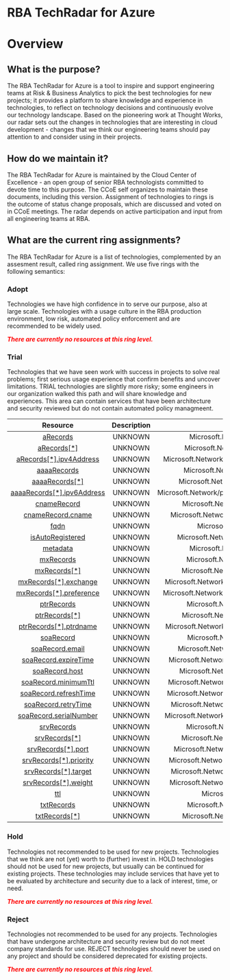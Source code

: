 
RBA TechRadar for Azure
=======================

# Overview

## What is the purpose?


The RBA TechRadar for Azure is a tool to inspire and support engineering teams at Risk & Business Analytics to pick the best technologies for new projects; it provides a platform to share knowledge and experience in technologies, to reflect on technology decisions and continuously evolve our technology landscape.  Based on the pioneering work at Thought Works, our radar sets out the changes in technologies that are interesting in cloud development - changes that we think our engineering teams should pay attention to and consider using in their projects.
## How do we maintain it?


The RBA TechRadar for Azure is maintained by the Cloud Center of Excellence - an open group of senior RBA technologists committed to devote time to this purpose.  The CCoE self organizes to maintain these documents, including this version.  Assignment of technologies to rings is the outcome of status change proposals, which are discussed and voted on in CCoE meetings.  The radar depends on active participation and input from all engineering teams at RBA.
## What are the current ring assignments?


The RBA TechRadar for Azure is a list of technologies, complemented by an assesment result, called ring assignment.  We use five rings with the following semantics:
### Adopt


Technologies we have high confidence in to serve our purpose, also at large scale.  Technologies with a usage culture in the RBA production environment, low risk, automated policy enforcement and are recommended to be widely used.  
  
***<font color="red"> There are currently no resources at this ring level. </font>***
### Trial


Technologies that we have seen work with success in projects to solve real problems;  first serious usage experience that confirm benefits and uncover limitations.  TRIAL technologies are slightly more risky; some engineers in our organization walked this path and will share knowledge and experiences.  This area can contain services that have been architecture and security reviewed but do not contain automated policy managmeent.  

|Resource|Description|Path|Status|
| :---: | :---: | :---: | :---: |
|[aRecords](https://github.com/openrba/python-azure-techradar/tree/master/Microsoft.Network/privateDnsZones/AAAA/aRecords)|UNKNOWN|Microsoft.Network/privateDnsZones/AAAA/aRecords|TRIAL|
|[aRecords[*]](https://github.com/openrba/python-azure-techradar/tree/master/Microsoft.Network/privateDnsZones/AAAA/aRecords[*])|UNKNOWN|Microsoft.Network/privateDnsZones/AAAA/aRecords[*]|TRIAL|
|[aRecords[*].ipv4Address](https://github.com/openrba/python-azure-techradar/tree/master/Microsoft.Network/privateDnsZones/AAAA/aRecords[*].ipv4Address)|UNKNOWN|Microsoft.Network/privateDnsZones/AAAA/aRecords[*].ipv4Address|TRIAL|
|[aaaaRecords](https://github.com/openrba/python-azure-techradar/tree/master/Microsoft.Network/privateDnsZones/AAAA/aaaaRecords)|UNKNOWN|Microsoft.Network/privateDnsZones/AAAA/aaaaRecords|TRIAL|
|[aaaaRecords[*]](https://github.com/openrba/python-azure-techradar/tree/master/Microsoft.Network/privateDnsZones/AAAA/aaaaRecords[*])|UNKNOWN|Microsoft.Network/privateDnsZones/AAAA/aaaaRecords[*]|TRIAL|
|[aaaaRecords[*].ipv6Address](https://github.com/openrba/python-azure-techradar/tree/master/Microsoft.Network/privateDnsZones/AAAA/aaaaRecords[*].ipv6Address)|UNKNOWN|Microsoft.Network/privateDnsZones/AAAA/aaaaRecords[*].ipv6Address|TRIAL|
|[cnameRecord](https://github.com/openrba/python-azure-techradar/tree/master/Microsoft.Network/privateDnsZones/AAAA/cnameRecord)|UNKNOWN|Microsoft.Network/privateDnsZones/AAAA/cnameRecord|TRIAL|
|[cnameRecord.cname](https://github.com/openrba/python-azure-techradar/tree/master/Microsoft.Network/privateDnsZones/AAAA/cnameRecord.cname)|UNKNOWN|Microsoft.Network/privateDnsZones/AAAA/cnameRecord.cname|TRIAL|
|[fqdn](https://github.com/openrba/python-azure-techradar/tree/master/Microsoft.Network/privateDnsZones/AAAA/fqdn)|UNKNOWN|Microsoft.Network/privateDnsZones/AAAA/fqdn|TRIAL|
|[isAutoRegistered](https://github.com/openrba/python-azure-techradar/tree/master/Microsoft.Network/privateDnsZones/AAAA/isAutoRegistered)|UNKNOWN|Microsoft.Network/privateDnsZones/AAAA/isAutoRegistered|TRIAL|
|[metadata](https://github.com/openrba/python-azure-techradar/tree/master/Microsoft.Network/privateDnsZones/AAAA/metadata)|UNKNOWN|Microsoft.Network/privateDnsZones/AAAA/metadata|TRIAL|
|[mxRecords](https://github.com/openrba/python-azure-techradar/tree/master/Microsoft.Network/privateDnsZones/AAAA/mxRecords)|UNKNOWN|Microsoft.Network/privateDnsZones/AAAA/mxRecords|TRIAL|
|[mxRecords[*]](https://github.com/openrba/python-azure-techradar/tree/master/Microsoft.Network/privateDnsZones/AAAA/mxRecords[*])|UNKNOWN|Microsoft.Network/privateDnsZones/AAAA/mxRecords[*]|TRIAL|
|[mxRecords[*].exchange](https://github.com/openrba/python-azure-techradar/tree/master/Microsoft.Network/privateDnsZones/AAAA/mxRecords[*].exchange)|UNKNOWN|Microsoft.Network/privateDnsZones/AAAA/mxRecords[*].exchange|TRIAL|
|[mxRecords[*].preference](https://github.com/openrba/python-azure-techradar/tree/master/Microsoft.Network/privateDnsZones/AAAA/mxRecords[*].preference)|UNKNOWN|Microsoft.Network/privateDnsZones/AAAA/mxRecords[*].preference|TRIAL|
|[ptrRecords](https://github.com/openrba/python-azure-techradar/tree/master/Microsoft.Network/privateDnsZones/AAAA/ptrRecords)|UNKNOWN|Microsoft.Network/privateDnsZones/AAAA/ptrRecords|TRIAL|
|[ptrRecords[*]](https://github.com/openrba/python-azure-techradar/tree/master/Microsoft.Network/privateDnsZones/AAAA/ptrRecords[*])|UNKNOWN|Microsoft.Network/privateDnsZones/AAAA/ptrRecords[*]|TRIAL|
|[ptrRecords[*].ptrdname](https://github.com/openrba/python-azure-techradar/tree/master/Microsoft.Network/privateDnsZones/AAAA/ptrRecords[*].ptrdname)|UNKNOWN|Microsoft.Network/privateDnsZones/AAAA/ptrRecords[*].ptrdname|TRIAL|
|[soaRecord](https://github.com/openrba/python-azure-techradar/tree/master/Microsoft.Network/privateDnsZones/AAAA/soaRecord)|UNKNOWN|Microsoft.Network/privateDnsZones/AAAA/soaRecord|TRIAL|
|[soaRecord.email](https://github.com/openrba/python-azure-techradar/tree/master/Microsoft.Network/privateDnsZones/AAAA/soaRecord.email)|UNKNOWN|Microsoft.Network/privateDnsZones/AAAA/soaRecord.email|TRIAL|
|[soaRecord.expireTime](https://github.com/openrba/python-azure-techradar/tree/master/Microsoft.Network/privateDnsZones/AAAA/soaRecord.expireTime)|UNKNOWN|Microsoft.Network/privateDnsZones/AAAA/soaRecord.expireTime|TRIAL|
|[soaRecord.host](https://github.com/openrba/python-azure-techradar/tree/master/Microsoft.Network/privateDnsZones/AAAA/soaRecord.host)|UNKNOWN|Microsoft.Network/privateDnsZones/AAAA/soaRecord.host|TRIAL|
|[soaRecord.minimumTtl](https://github.com/openrba/python-azure-techradar/tree/master/Microsoft.Network/privateDnsZones/AAAA/soaRecord.minimumTtl)|UNKNOWN|Microsoft.Network/privateDnsZones/AAAA/soaRecord.minimumTtl|TRIAL|
|[soaRecord.refreshTime](https://github.com/openrba/python-azure-techradar/tree/master/Microsoft.Network/privateDnsZones/AAAA/soaRecord.refreshTime)|UNKNOWN|Microsoft.Network/privateDnsZones/AAAA/soaRecord.refreshTime|TRIAL|
|[soaRecord.retryTime](https://github.com/openrba/python-azure-techradar/tree/master/Microsoft.Network/privateDnsZones/AAAA/soaRecord.retryTime)|UNKNOWN|Microsoft.Network/privateDnsZones/AAAA/soaRecord.retryTime|TRIAL|
|[soaRecord.serialNumber](https://github.com/openrba/python-azure-techradar/tree/master/Microsoft.Network/privateDnsZones/AAAA/soaRecord.serialNumber)|UNKNOWN|Microsoft.Network/privateDnsZones/AAAA/soaRecord.serialNumber|TRIAL|
|[srvRecords](https://github.com/openrba/python-azure-techradar/tree/master/Microsoft.Network/privateDnsZones/AAAA/srvRecords)|UNKNOWN|Microsoft.Network/privateDnsZones/AAAA/srvRecords|TRIAL|
|[srvRecords[*]](https://github.com/openrba/python-azure-techradar/tree/master/Microsoft.Network/privateDnsZones/AAAA/srvRecords[*])|UNKNOWN|Microsoft.Network/privateDnsZones/AAAA/srvRecords[*]|TRIAL|
|[srvRecords[*].port](https://github.com/openrba/python-azure-techradar/tree/master/Microsoft.Network/privateDnsZones/AAAA/srvRecords[*].port)|UNKNOWN|Microsoft.Network/privateDnsZones/AAAA/srvRecords[*].port|TRIAL|
|[srvRecords[*].priority](https://github.com/openrba/python-azure-techradar/tree/master/Microsoft.Network/privateDnsZones/AAAA/srvRecords[*].priority)|UNKNOWN|Microsoft.Network/privateDnsZones/AAAA/srvRecords[*].priority|TRIAL|
|[srvRecords[*].target](https://github.com/openrba/python-azure-techradar/tree/master/Microsoft.Network/privateDnsZones/AAAA/srvRecords[*].target)|UNKNOWN|Microsoft.Network/privateDnsZones/AAAA/srvRecords[*].target|TRIAL|
|[srvRecords[*].weight](https://github.com/openrba/python-azure-techradar/tree/master/Microsoft.Network/privateDnsZones/AAAA/srvRecords[*].weight)|UNKNOWN|Microsoft.Network/privateDnsZones/AAAA/srvRecords[*].weight|TRIAL|
|[ttl](https://github.com/openrba/python-azure-techradar/tree/master/Microsoft.Network/privateDnsZones/AAAA/ttl)|UNKNOWN|Microsoft.Network/privateDnsZones/AAAA/ttl|TRIAL|
|[txtRecords](https://github.com/openrba/python-azure-techradar/tree/master/Microsoft.Network/privateDnsZones/AAAA/txtRecords)|UNKNOWN|Microsoft.Network/privateDnsZones/AAAA/txtRecords|TRIAL|
|[txtRecords[*]](https://github.com/openrba/python-azure-techradar/tree/master/Microsoft.Network/privateDnsZones/AAAA/txtRecords[*])|UNKNOWN|Microsoft.Network/privateDnsZones/AAAA/txtRecords[*]|TRIAL|

### Hold


Technologies not recommended to be used for new projects. Technologies that we think are not (yet) worth to (further) invest in.  HOLD technologies should not be used for new projects, but usually can be continued for existing projects.  These technologies may include services that have yet to be evaluated by architecture and security due to a lack of interest, time, or need.  
  
***<font color="red"> There are currently no resources at this ring level. </font>***
### Reject


Technologies not recommended to be used for any projects. Technologies that have undergone architecture and security review but do not meet company standards for use.  REJECT technologies should never be used on any project and should be considered deprecated for existing projects.  
  
***<font color="red"> There are currently no resources at this ring level. </font>***